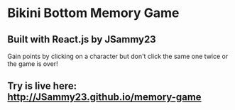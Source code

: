 
# Bikini Bottom Memory Game

## Built with React.js by JSammy23

Gain points by clicking on a character but don't click the same one twice or the game is over!

## Try is live here: http://JSammy23.github.io/memory-game
